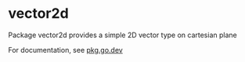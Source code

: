 # vector2d

Package vector2d provides a simple 2D vector type on cartesian plane

For documentation, see [pkg.go.dev](https://pkg.go.dev/github.com/vaibhav11s/gopkgs/vector2d)
